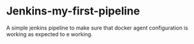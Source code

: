 # Jenkins-my-first-pipeline
A simple jenkins pipeline to make sure that docker agent configuration is working as expected to e working.

